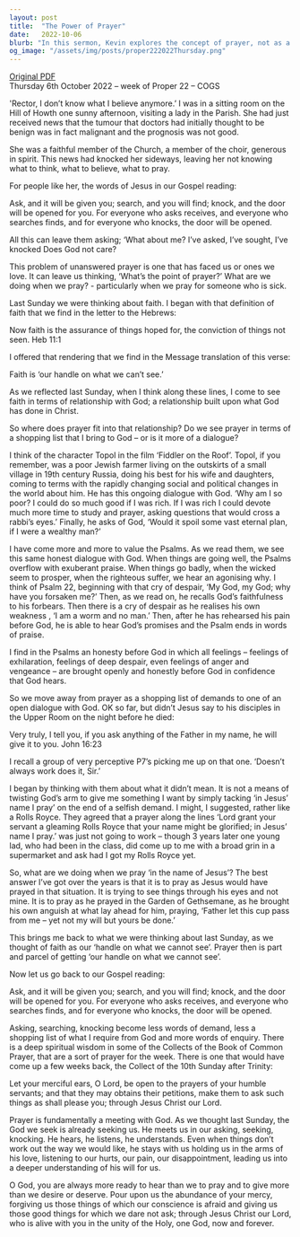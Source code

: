 ```yaml
---
layout: post
title:  "The Power of Prayer"
date:   2022-10-06
blurb: "In this sermon, Kevin explores the concept of prayer, not as a shopping list of demands, but as an open dialogue with God. He discusses the challenges of unanswered prayers and the importance of faith in understanding God's will. The sermon emphasizes the idea of prayer as a means of seeking God's guidance and wisdom, rather than simply asking for what we want."
og_image: "/assets/img/posts/proper222022Thursday.png"
---
```

[Original PDF](/assets/pdf/proper222022Thursday.pdf)    
Thursday 6th October 2022 – week of Proper 22 – COGS

'Rector, I don’t know what I believe anymore.’ I was in a sitting room on the Hill of Howth one sunny afternoon, visiting a lady in the Parish. She had just received news that the tumour that doctors had initially thought to be benign was in fact malignant and the prognosis was not good.

She was a faithful member of the Church, a member of the choir, generous in spirit. This news had knocked her sideways, leaving her not knowing what to think, what to believe, what to pray.

For people like her, the words of Jesus in our Gospel reading:

Ask, and it will be given you; search, and you will find; knock, and the door will be opened for you. For everyone who asks receives, and everyone who searches finds, and for everyone who knocks, the door will be opened.

All this can leave them asking; ‘What about me? I’ve asked, I’ve sought, I’ve knocked Does God not care?

This problem of unanswered prayer is one that has faced us or ones we love. It can leave us thinking, ‘What’s the point of prayer?’ What are we doing when we pray? - particularly when we pray for someone who is sick.

Last Sunday we were thinking about faith. I began with that definition of faith that we find in the letter to the Hebrews:

Now faith is the assurance of things hoped for, the conviction of things not seen. Heb 11:1

I offered that rendering that we find in the Message translation of this verse:

Faith is ‘our handle on what we can’t see.’

As we reflected last Sunday, when I think along these lines, I come to see faith in terms of relationship with God; a relationship built upon what God has done in Christ.

So where does prayer fit into that relationship? Do we see prayer in terms of a shopping list that I bring to God – or is it more of a dialogue?

I think of the character Topol in the film ‘Fiddler on the Roof’. Topol, if you remember, was a poor Jewish farmer living on the outskirts of a small village in 19th century Russia, doing his best for his wife and daughters, coming to terms with the rapidly changing social and political changes in the world about him. He has this ongoing dialogue with God. ‘Why am I so poor? I could do so much good if I was rich. If I was rich I could devote much more time to study and prayer, asking questions that would cross a rabbi’s eyes.’ Finally, he asks of God, ‘Would it spoil some vast eternal plan, if I were a wealthy man?’

I have come more and more to value the Psalms. As we read them, we see this same honest dialogue with God. When things are going well, the Psalms overflow with exuberant praise. When things go badly, when the wicked seem to prosper, when the righteous suffer, we hear an agonising why. I think of Psalm 22, beginning with that cry of despair, ‘My God, my God; why have you forsaken me?’ Then, as we read on, he recalls God’s faithfulness to his forbears. Then there is a cry of despair as he realises his own weakness , ‘I am a worm and no man.’ Then, after he has rehearsed his pain before God, he is able to hear God’s promises and the Psalm ends in words of praise.

I find in the Psalms an honesty before God in which all feelings – feelings of exhilaration, feelings of deep despair, even feelings of anger and vengeance – are brought openly and honestly before God in confidence that God hears.

So we move away from prayer as a shopping list of demands to one of an open dialogue with God. OK so far, but didn’t Jesus say to his disciples in the Upper Room on the night before he died:

Very truly, I tell you, if you ask anything of the Father in my name, he will give it to you. John 16:23

I recall a group of very perceptive P7’s picking me up on that one. ‘Doesn’t always work does it, Sir.’

I began by thinking with them about what it didn’t mean. It is not a means of twisting God’s arm to give me something I want by simply tacking ‘in Jesus’ name I pray’ on the end of a selfish demand. I might, I suggested, rather like a Rolls Royce. They agreed that a prayer along the lines ‘Lord grant your servant a gleaming Rolls Royce that your name might be glorified; in Jesus’ name I pray.’ was just not going to work – though 3 years later one young lad, who had been in the class, did come up to me with a broad grin in a supermarket and ask had I got my Rolls Royce yet.

So, what are we doing when we pray ‘in the name of Jesus’? The best answer I’ve got over the years is that it is to pray as Jesus would have prayed in that situation. It is trying to see things through his eyes and not mine. It is to pray as he prayed in the Garden of Gethsemane, as he brought his own anguish at what lay ahead for him, praying, ‘Father let this cup pass from me – yet not my will but yours be done.’

This brings me back to what we were thinking about last Sunday, as we thought of faith as our ‘handle on what we cannot see’. Prayer then is part and parcel of getting ‘our handle on what we cannot see’.

Now let us go back to our Gospel reading:

Ask, and it will be given you; search, and you will find; knock, and the door will be opened for you. For everyone who asks receives, and everyone who searches finds, and for everyone who knocks, the door will be opened.

Asking, searching, knocking become less words of demand, less a shopping list of what I require from God and more words of enquiry. There is a deep spiritual wisdom in some of the Collects of the Book of Common Prayer, that are a sort of prayer for the week. There is one that would have come up a few weeks back, the Collect of the 10th Sunday after Trinity:

Let your merciful ears, O Lord, be open to the prayers of your humble servants; and that they may obtains their petitions, make them to ask such things as shall please you; through Jesus Christ our Lord.

Prayer is fundamentally a meeting with God. As we thought last Sunday, the God we seek is already seeking us. He meets us in our asking, seeking, knocking. He hears, he listens, he understands. Even when things don’t work out the way we would like, he stays with us holding us in the arms of his love, listening to our hurts, our pain, our disappointment, leading us into a deeper understanding of his will for us.

O God, you are always more ready to hear than we to pray and to give more than we desire or deserve. Pour upon us the abundance of your mercy, forgiving us those things of which our conscience is afraid and giving us those good things for which we dare not ask; through Jesus Christ our Lord, who is alive with you in the unity of the Holy, one God, now and forever.
